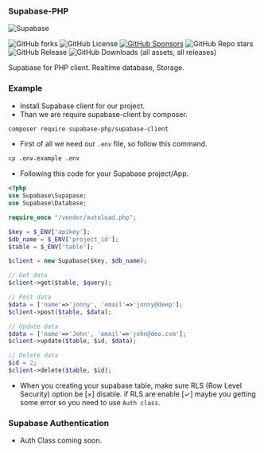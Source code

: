 ### Supabase-PHP

![Supabase](https://getlogo.net/wp-content/uploads/2020/11/supabase-logo-vector.png)

![GitHub forks](https://img.shields.io/github/forks/Ashishkumbhar01/supabase-php?style=for-the-badge&logo=Github)
![GitHub License](https://img.shields.io/github/license/Ashishkumbhar01/supabase-php?style=for-the-badge)
[![GitHub Sponsors](https://img.shields.io/github/sponsors/Ashishkumbhar01?style=for-the-badge&logo=Github%20Sponsors&label=Support%20me)](https://github.com/sponsors/Ashishkumbhar01)
![GitHub Repo stars](https://img.shields.io/github/stars/Ashishkumbhar01/supabase-php?style=for-the-badge&logo=Github)
![GitHub Release](https://img.shields.io/github/v/release/Ashishkumbhar01/supabase-php?style=for-the-badge)
![GitHub Downloads (all assets, all releases)](https://img.shields.io/github/downloads/Ashishkumbhar01/supabase-php/total?style=for-the-badge)

Supabase for PHP client. Realtime database, Storage.

### Example
* Install Supabase client for our project.
* Than we are require supabase-client by composer.
```bash
composer require supabase-php/supabase-client
```
* First of all we need our `.env` file, so follow this command.

```bash
cp .env.example .env
```
* Following this code for your Supabase project/App.

```php
<?php
use Supabase\Supapase;
use Supabase\Database;

require_once "/vendor/autoload.php";

$key = $_ENV['apikey'];
$db_name = $_ENV['project_id'];
$table = $_ENV['table'];

$client = new Supabase($key, $db_name);

// Get data
$client->get($table, $query);

// Post data
$data = ['name'=>'jonny', 'email'=>'jonny@deep'];
$client->post($table, $data);

// Update data
$data = ['name'=>'John', 'email'=>'john@deo.com'];
$client->update($table, $id, $data);

// Delete data
$id = 2;
$client->delete($table, $id);
```
* When you creating your supabase table, make sure RLS (Row Level Security) option be [×] disable. if RLS are enable [✓] maybe you getting some error so you need to use `Auth class`.

### Supabase Authentication
* Auth Class coming soon.
